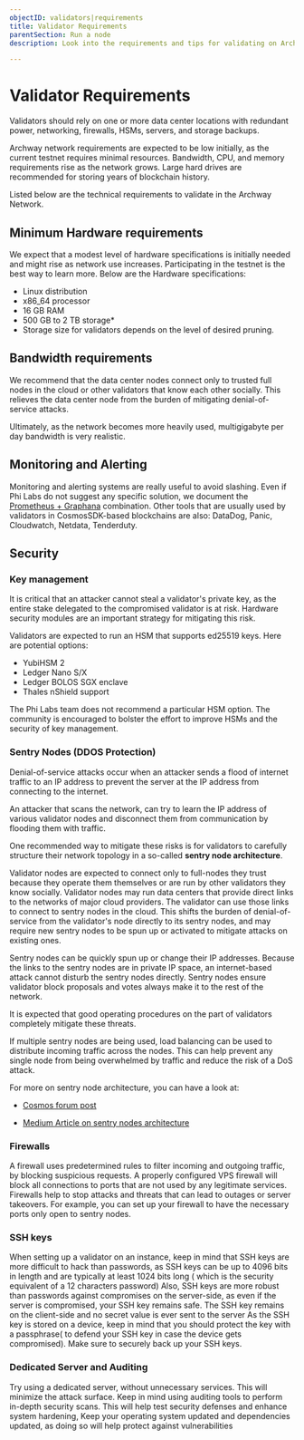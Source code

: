 ```yaml
---
objectID: validators|requirements
title: Validator Requirements
parentSection: Run a node
description: Look into the requirements and tips for validating on Archway

---
```


# Validator Requirements

Validators should rely on one or more data center locations with redundant power, networking, firewalls, HSMs,  servers, and storage backups.


Archway network requirements are expected to be low initially, as the current testnet requires minimal resources. Bandwidth, CPU, and memory requirements rise as the network grows. Large hard drives are recommended for storing years of blockchain history.

Listed below are the technical requirements to validate in the Archway Network.


## Minimum Hardware requirements


We expect that a modest level of hardware specifications is initially needed and might rise as network use increases. Participating in the testnet is the best way to learn more. Below are the Hardware specifications:

- Linux distribution
- x86_64 processor
- 16 GB RAM
- 500 GB to 2 TB storage\*
- Storage size for validators depends on the level of desired pruning.


## Bandwidth requirements

We recommend that the data center nodes connect only to trusted full nodes in the cloud or other validators that know each other socially. This relieves the data center node from the burden of mitigating denial-of-service attacks.

Ultimately, as the network becomes more heavily used, multigigabyte per day bandwidth is very realistic.

## Monitoring and Alerting
Monitoring and alerting systems are really useful to avoid slashing. Even if Phi Labs do not suggest any specific solution, we document the [Prometheus + Graphana](/4.monitoring-validators.md) combination. Other tools that are usually used by validators in CosmosSDK-based blockchains are also: DataDog, Panic, Cloudwatch, Netdata, Tenderduty.
## Security

### **Key management**

It is critical that an attacker cannot steal a validator's private key, as the entire stake delegated to the compromised validator is at risk. Hardware security modules are an important strategy for mitigating this risk.

Validators are expected to run an HSM that supports ed25519 keys. Here are potential options:

- YubiHSM 2
- Ledger Nano S/X
- Ledger BOLOS SGX enclave
- Thales nShield support

The Phi Labs team does not recommend a particular HSM option. The community is encouraged to bolster the effort to improve HSMs and the security of key management.


### **Sentry Nodes (DDOS Protection)**

Denial-of-service attacks occur when an attacker sends a flood of internet traffic to an IP address to prevent the server at the IP address from connecting to the internet.

An attacker that scans the network, can try to learn the IP address of various validator nodes and disconnect them from communication by flooding them with traffic.

One recommended way to mitigate these risks is for validators to carefully structure their network topology in a so-called **sentry node architecture**.

Validator nodes are expected to connect only to full-nodes they trust because they operate them themselves or are run by other validators they know socially. Validator nodes may run data centers that provide direct links to the networks of major cloud providers. The validator can use those links to connect to sentry nodes in the cloud. This shifts the burden of denial-of-service from the validator's node directly to its sentry nodes, and may require new sentry nodes to be spun up or activated to mitigate attacks on existing ones.

Sentry nodes can be quickly spun up or change their IP addresses. Because the links to the sentry nodes are in private IP space, an internet-based attack cannot disturb the sentry nodes directly. Sentry nodes ensure validator block proposals and votes always make it to the rest of the network.

It is expected that good operating procedures on the part of validators completely mitigate these threats.

If multiple sentry nodes are being used, load balancing can be used to distribute incoming traffic across the nodes. This can help prevent any single node from being overwhelmed by traffic and reduce the risk of a DoS attack.

For more on sentry node architecture, you can have a look at:
- [Cosmos forum post](https://forum.cosmos.network/t/sentry-node-architecture-overview/454)

- [Medium Article on sentry nodes architecture](https://medium.com/@kidinamoto/tech-choices-for-cosmos-validators-27c7242061ea)

### **Firewalls** 
A firewall uses predetermined rules to filter incoming and outgoing traffic, by blocking suspicious requests. A properly configured VPS firewall will block all connections to ports that are not used by any legitimate services. Firewalls help to stop attacks and threats that can lead to outages or server takeovers. For example, you can set up your firewall to have the necessary ports only open to sentry nodes.

### **SSH keys**
When setting up a validator on an instance, keep in mind that SSH keys are more difficult to hack than passwords, as SSH keys can be up to 4096 bits in length and are typically at least 1024 bits long ( which is the security equivalent of a 12 characters password)
Also, SSH keys are more robust than passwords against compromises on the server-side, as even if the server is compromised, your SSH key remains safe. The SSH key remains on the client-side and no secret value is ever sent to the server
As the SSH key is stored on a device, keep in mind that you should protect the key with a passphrase( to defend your SSH key in case the device gets compromised). Make sure to securely back up your SSH keys.

### **Dedicated Server and Auditing**
Try using a dedicated server, without unnecessary services. This will minimize the attack surface. Keep in mind using auditing tools to perform in-depth security scans. This will help test security defenses and enhance system hardening, Keep your operating system updated and dependencies updated, as doing so will help protect against vulnerabilities
